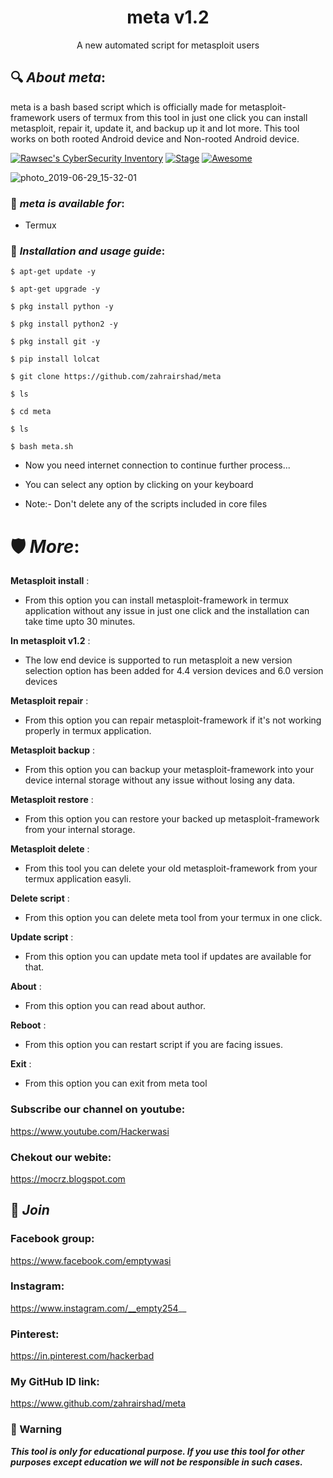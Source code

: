 <h1 align="center">meta v1.2</h1>
<p align="center">
      A new automated script for metasploit users
</p>

## 🔍 ***About meta***:

meta is a bash based script which is officially made for metasploit-framework users of termux from this tool in just one click you can install metasploit, repair it, update it, and backup up it and lot more. This tool works on both rooted Android device and Non-rooted Android device.


[![Rawsec's CyberSecurity Inventory](https://inventory.rawsec.ml/img/badges/Rawsec-inventoried-FF5050_flat.svg)](https://inventory.rawsec.ml/tools.html#meta)
[![Stage](https://img.shields.io/badge/Release-Stable-brightgreen.svg)]()
[![Awesome](https://awesome.re/badge.svg)](https://awesome.re)

![photo_2019-06-29_15-32-01](https://user-images.githubusercontent.com/49580304/60383963-159ea080-9a96-11e9-92e5-7242247482fa.jpg)


### 📌 ***meta is available for***:

* Termux

### 📌 ***Installation and usage guide***:
```
$ apt-get update -y
```
```
$ apt-get upgrade -y
```
```
$ pkg install python -y 
```
```
$ pkg install python2 -y
```
```
$ pkg install git -y
```
```
$ pip install lolcat
```
```
$ git clone https://github.com/zahrairshad/meta
```
```
$ ls
```
```
$ cd meta
```
```
$ ls
```
```
$ bash meta.sh
```

* Now you need internet connection to continue further process...

* You can select any option by clicking on your keyboard

* Note:- Don't delete any of the scripts included in core files

# 🛡 ***More***:

__Metasploit install__ :
- From this option you can install metasploit-framework in termux application without any issue in just one click and the installation can take time upto 30 minutes.

__In metasploit v1.2__ :
- The low end device is supported to run metasploit a new version selection option has been added for 4.4 version devices and 6.0 version devices

__Metasploit repair__ :
- From this option you can repair metasploit-framework if it's not working properly in termux application.

__Metasploit backup__ :
- From this option you can backup your metasploit-framework into your device internal storage without any issue without losing any data.

__Metasploit restore__ :
- From this option you can restore your backed up metasploit-framework from your internal storage.

__Metasploit delete__ :
- From this tool you can delete your old metasploit-framework from your termux application easyli.

__Delete script__ :
- From this option you can delete meta tool from your termux in one click.

__Update script__ :
- From this option you can update meta tool if updates are available for that.

__About__ :
- From this option you can read about author.

__Reboot__ :
- From this option you can restart script if you are facing issues.

__Exit__ :
- From this option you can exit from meta tool 



### Subscribe our channel on youtube:
https://www.youtube.com/Hackerwasi

### Chekout our webite:
https://mocrz.blogspot.com

## 👥 ***Join***

### Facebook group: 
https://www.facebook.com/emptywasi


### Instagram: 
https://www.instagram.com/__empty254__

### Pinterest:
https://in.pinterest.com/hackerbad

### My GitHub ID link:
https://www.github.com/zahrairshad/meta

### 📢 Warning

***This tool is only for educational purpose. If you use this tool for other purposes except education we will not be responsible in such cases.***
